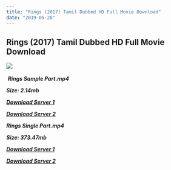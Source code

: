 ```yaml
---
title: "Rings (2017) Tamil Dubbed HD Full Movie Download"
date: "2019-05-20"
---
```


## Rings (2017) Tamil Dubbed HD Full Movie Download

![](https://images.moviebuff.com/4cc746f7-09d2-4582-a3b9-925dec06a145?w=1000) 

 _**Rings Sample Part.mp4**_

_**Size: 2.14mb**_

[_**Download Server 1**_](http://du.wetransfer.vip/files/Tamil{3e481fa13b96e298813a968d76478a0dd6887383e8276579d75a86ec60557583}20Dubbed{3e481fa13b96e298813a968d76478a0dd6887383e8276579d75a86ec60557583}20Movies/Tamil{3e481fa13b96e298813a968d76478a0dd6887383e8276579d75a86ec60557583}202017{3e481fa13b96e298813a968d76478a0dd6887383e8276579d75a86ec60557583}20Dubbed{3e481fa13b96e298813a968d76478a0dd6887383e8276579d75a86ec60557583}20Movies/Rings{3e481fa13b96e298813a968d76478a0dd6887383e8276579d75a86ec60557583}20(2017)/Rings{3e481fa13b96e298813a968d76478a0dd6887383e8276579d75a86ec60557583}20(2017){3e481fa13b96e298813a968d76478a0dd6887383e8276579d75a86ec60557583}20BDRip/Rings{3e481fa13b96e298813a968d76478a0dd6887383e8276579d75a86ec60557583}20(2017){3e481fa13b96e298813a968d76478a0dd6887383e8276579d75a86ec60557583}20Sample{3e481fa13b96e298813a968d76478a0dd6887383e8276579d75a86ec60557583}20(640x360).mp4)

[_**Download Server 2**_](http://du.wetransfer.vip/files/Tamil{3e481fa13b96e298813a968d76478a0dd6887383e8276579d75a86ec60557583}20Dubbed{3e481fa13b96e298813a968d76478a0dd6887383e8276579d75a86ec60557583}20Movies/Tamil{3e481fa13b96e298813a968d76478a0dd6887383e8276579d75a86ec60557583}202017{3e481fa13b96e298813a968d76478a0dd6887383e8276579d75a86ec60557583}20Dubbed{3e481fa13b96e298813a968d76478a0dd6887383e8276579d75a86ec60557583}20Movies/Rings{3e481fa13b96e298813a968d76478a0dd6887383e8276579d75a86ec60557583}20(2017)/Rings{3e481fa13b96e298813a968d76478a0dd6887383e8276579d75a86ec60557583}20(2017){3e481fa13b96e298813a968d76478a0dd6887383e8276579d75a86ec60557583}20BDRip/Rings{3e481fa13b96e298813a968d76478a0dd6887383e8276579d75a86ec60557583}20(2017){3e481fa13b96e298813a968d76478a0dd6887383e8276579d75a86ec60557583}20Sample{3e481fa13b96e298813a968d76478a0dd6887383e8276579d75a86ec60557583}20(640x360).mp4)

_**Rings Single Part.mp4**_

_**Size: 373.47mb**_

[_**Download Server 1**_](http://du.wetransfer.vip/files/Tamil{3e481fa13b96e298813a968d76478a0dd6887383e8276579d75a86ec60557583}20Dubbed{3e481fa13b96e298813a968d76478a0dd6887383e8276579d75a86ec60557583}20Movies/Tamil{3e481fa13b96e298813a968d76478a0dd6887383e8276579d75a86ec60557583}202017{3e481fa13b96e298813a968d76478a0dd6887383e8276579d75a86ec60557583}20Dubbed{3e481fa13b96e298813a968d76478a0dd6887383e8276579d75a86ec60557583}20Movies/Rings{3e481fa13b96e298813a968d76478a0dd6887383e8276579d75a86ec60557583}20(2017)/Rings{3e481fa13b96e298813a968d76478a0dd6887383e8276579d75a86ec60557583}20(2017){3e481fa13b96e298813a968d76478a0dd6887383e8276579d75a86ec60557583}20BDRip/Rings{3e481fa13b96e298813a968d76478a0dd6887383e8276579d75a86ec60557583}20(2017){3e481fa13b96e298813a968d76478a0dd6887383e8276579d75a86ec60557583}20Single{3e481fa13b96e298813a968d76478a0dd6887383e8276579d75a86ec60557583}20Part{3e481fa13b96e298813a968d76478a0dd6887383e8276579d75a86ec60557583}20(640x360).mp4)

_**[Download Server 2](http://du.wetransfer.vip/files/Tamil{3e481fa13b96e298813a968d76478a0dd6887383e8276579d75a86ec60557583}20Dubbed{3e481fa13b96e298813a968d76478a0dd6887383e8276579d75a86ec60557583}20Movies/Tamil{3e481fa13b96e298813a968d76478a0dd6887383e8276579d75a86ec60557583}202017{3e481fa13b96e298813a968d76478a0dd6887383e8276579d75a86ec60557583}20Dubbed{3e481fa13b96e298813a968d76478a0dd6887383e8276579d75a86ec60557583}20Movies/Rings{3e481fa13b96e298813a968d76478a0dd6887383e8276579d75a86ec60557583}20(2017)/Rings{3e481fa13b96e298813a968d76478a0dd6887383e8276579d75a86ec60557583}20(2017){3e481fa13b96e298813a968d76478a0dd6887383e8276579d75a86ec60557583}20BDRip/Rings{3e481fa13b96e298813a968d76478a0dd6887383e8276579d75a86ec60557583}20(2017){3e481fa13b96e298813a968d76478a0dd6887383e8276579d75a86ec60557583}20Single{3e481fa13b96e298813a968d76478a0dd6887383e8276579d75a86ec60557583}20Part{3e481fa13b96e298813a968d76478a0dd6887383e8276579d75a86ec60557583}20(640x360).mp4)**_
